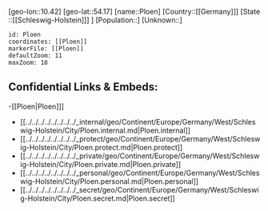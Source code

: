 ﻿---
location: [54.17,10.42]
mapzoom: [7,12] 
mapmarker: city 
type: City
tags:
- geo/City


SpocWebEntityId: 33417
isDeleted: false
confidential: public

---
[geo-lon::10.42]
[geo-lat::54.17]
[name::Ploen]
[Country::[[Germany]]]
[State ::[[Schleswig-Holstein]]] ]
[Population::]
[Unknown::]


```leaflet
id: Ploen
coordinates: [[Ploen]]
markerFile: [[Ploen]]
defaultZoom: 11 
maxZoom: 18
```


## Confidential Links & Embeds: 
-[[Ploen|Ploen]]] 
- [[../../../../../../../../_internal/geo/Continent/Europe/Germany/West/Schleswig-Holstein/City/Ploen.internal.md|Ploen.internal]] 
- [[../../../../../../../../_protect/geo/Continent/Europe/Germany/West/Schleswig-Holstein/City/Ploen.protect.md|Ploen.protect]] 
- [[../../../../../../../../_private/geo/Continent/Europe/Germany/West/Schleswig-Holstein/City/Ploen.private.md|Ploen.private]] 
- [[../../../../../../../../_personal/geo/Continent/Europe/Germany/West/Schleswig-Holstein/City/Ploen.personal.md|Ploen.personal]] 
- [[../../../../../../../../_secret/geo/Continent/Europe/Germany/West/Schleswig-Holstein/City/Ploen.secret.md|Ploen.secret]] 
